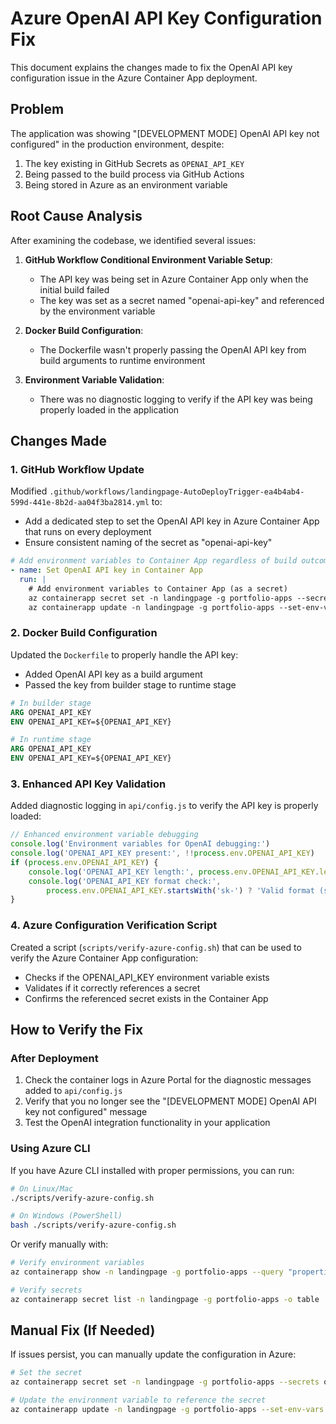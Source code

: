 # Azure OpenAI API Key Configuration Fix

This document explains the changes made to fix the OpenAI API key configuration issue in the Azure Container App deployment.

## Problem

The application was showing "[DEVELOPMENT MODE] OpenAI API key not configured" in the production environment, despite:
1. The key existing in GitHub Secrets as `OPENAI_API_KEY`
2. Being passed to the build process via GitHub Actions
3. Being stored in Azure as an environment variable

## Root Cause Analysis

After examining the codebase, we identified several issues:

1. **GitHub Workflow Conditional Environment Variable Setup**:
   - The API key was being set in Azure Container App only when the initial build failed
   - The key was set as a secret named "openai-api-key" and referenced by the environment variable

2. **Docker Build Configuration**:
   - The Dockerfile wasn't properly passing the OpenAI API key from build arguments to runtime environment

3. **Environment Variable Validation**:
   - There was no diagnostic logging to verify if the API key was being properly loaded in the application

## Changes Made

### 1. GitHub Workflow Update

Modified `.github/workflows/landingpage-AutoDeployTrigger-ea4b4ab4-599d-441e-8b2d-aa04f3ba2814.yml` to:
- Add a dedicated step to set the OpenAI API key in Azure Container App that runs on every deployment
- Ensure consistent naming of the secret as "openai-api-key"

```yaml
# Add environment variables to Container App regardless of build outcome
- name: Set OpenAI API key in Container App
  run: |
    # Add environment variables to Container App (as a secret)
    az containerapp secret set -n landingpage -g portfolio-apps --secrets openai-api-key=${{ secrets.OPENAI_API_KEY }}
    az containerapp update -n landingpage -g portfolio-apps --set-env-vars "OPENAI_API_KEY=secretref:openai-api-key"
```

### 2. Docker Build Configuration

Updated the `Dockerfile` to properly handle the API key:
- Added OpenAI API key as a build argument
- Passed the key from builder stage to runtime stage

```dockerfile
# In builder stage
ARG OPENAI_API_KEY
ENV OPENAI_API_KEY=${OPENAI_API_KEY}

# In runtime stage
ARG OPENAI_API_KEY
ENV OPENAI_API_KEY=${OPENAI_API_KEY}
```

### 3. Enhanced API Key Validation

Added diagnostic logging in `api/config.js` to verify the API key is properly loaded:

```javascript
// Enhanced environment variable debugging
console.log('Environment variables for OpenAI debugging:')
console.log('OPENAI_API_KEY present:', !!process.env.OPENAI_API_KEY)
if (process.env.OPENAI_API_KEY) {
    console.log('OPENAI_API_KEY length:', process.env.OPENAI_API_KEY.length)
    console.log('OPENAI_API_KEY format check:', 
        process.env.OPENAI_API_KEY.startsWith('sk-') ? 'Valid format (starts with sk-)' : 'Invalid format')
}
```

### 4. Azure Configuration Verification Script

Created a script (`scripts/verify-azure-config.sh`) that can be used to verify the Azure Container App configuration:
- Checks if the OPENAI_API_KEY environment variable exists
- Validates if it correctly references a secret
- Confirms the referenced secret exists in the Container App

## How to Verify the Fix

### After Deployment

1. Check the container logs in Azure Portal for the diagnostic messages added to `api/config.js`
2. Verify that you no longer see the "[DEVELOPMENT MODE] OpenAI API key not configured" message
3. Test the OpenAI integration functionality in your application

### Using Azure CLI

If you have Azure CLI installed with proper permissions, you can run:

```bash
# On Linux/Mac
./scripts/verify-azure-config.sh

# On Windows (PowerShell)
bash ./scripts/verify-azure-config.sh
```

Or verify manually with:

```bash
# Verify environment variables
az containerapp show -n landingpage -g portfolio-apps --query "properties.template.containers[0].env" -o json

# Verify secrets
az containerapp secret list -n landingpage -g portfolio-apps -o table
```

## Manual Fix (If Needed)

If issues persist, you can manually update the configuration in Azure:

```bash
# Set the secret
az containerapp secret set -n landingpage -g portfolio-apps --secrets openai-api-key=your-actual-api-key-here

# Update the environment variable to reference the secret
az containerapp update -n landingpage -g portfolio-apps --set-env-vars "OPENAI_API_KEY=secretref:openai-api-key"
```
